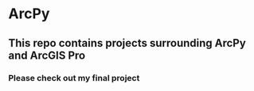 # ArcPy

## This repo contains projects surrounding ArcPy and ArcGIS Pro

### Please check out my final project 
